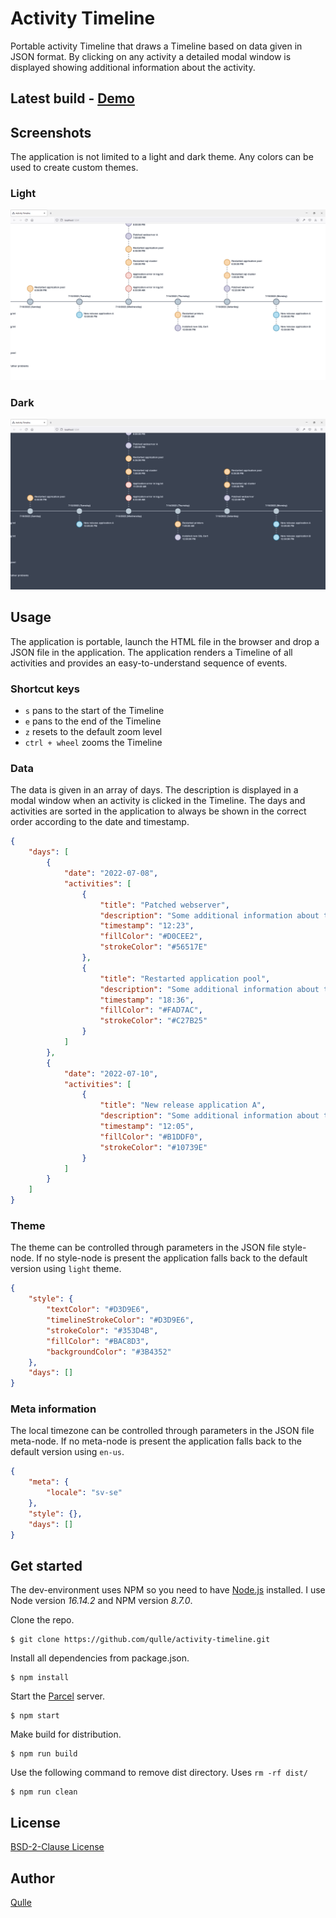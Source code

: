 # Activity Timeline
Portable activity Timeline that draws a Timeline based on data given in JSON format. By clicking on any activity a detailed modal window is displayed showing additional information about the activity.

## Latest build - [Demo](https://qulle.github.io/activity-timeline/)

## Screenshots
The application is not limited to a light and dark theme. Any colors can be used to create custom themes.

### Light
![Screenshot Light Theme](images/demo-light.png?raw=true "Screenshot Light Theme")

### Dark
![Screenshot Dark Theme](images/demo-dark.png?raw=true "Screenshot Dark Theme")

## Usage
The application is portable, launch the HTML file in the browser and drop a JSON file in the application. The application renders a Timeline of all activities and provides an easy-to-understand sequence of events.

### Shortcut keys
- `s` pans to the start of the Timeline
- `e` pans to the end of the Timeline
- `z` resets to the default zoom level
- `ctrl + wheel` zooms the Timeline 

### Data
The data is given in an array of days. The description is displayed in a modal window when an activity is clicked in the Timeline. The days and activities are sorted in the application to always be shown in the correct order according to the date and timestamp.
```json
{
    "days": [
        {
            "date": "2022-07-08",
            "activities": [
                {
                    "title": "Patched webserver",
                    "description": "Some additional information about the activity",
                    "timestamp": "12:23",
                    "fillColor": "#D0CEE2",
                    "strokeColor": "#56517E"
                },
                {
                    "title": "Restarted application pool",
                    "description": "Some additional information about the activity",
                    "timestamp": "18:36",
                    "fillColor": "#FAD7AC",
                    "strokeColor": "#C27B25"
                }
            ]
        },
        {
            "date": "2022-07-10",
            "activities": [
                {
                    "title": "New release application A",
                    "description": "Some additional information about the activity",
                    "timestamp": "12:05",
                    "fillColor": "#B1DDF0",
                    "strokeColor": "#10739E"
                }
            ]
        }
    ]
}
```

### Theme
The theme can be controlled through parameters in the JSON file style-node. If no style-node is present the application falls back to the default version using `light` theme.
```json
{
    "style": {
        "textColor": "#D3D9E6",
        "timelineStrokeColor": "#D3D9E6",
        "strokeColor": "#353D4B",
        "fillColor": "#BAC8D3",
        "backgroundColor": "#3B4352"
    },
    "days": []
}
```

### Meta information
The local timezone can be controlled through parameters in the JSON file meta-node. If no meta-node is present the application falls back to the default version using `en-us`.
```json
{
    "meta": {
        "locale": "sv-se"
    },
    "style": {},
    "days": []
}
```

## Get started
The dev-environment uses NPM so you need to have [Node.js](https://nodejs.org/en/) installed. I use Node version *16.14.2* and NPM version *8.7.0*.

Clone the repo.
```
$ git clone https://github.com/qulle/activity-timeline.git
```

Install all dependencies from package.json.
```
$ npm install
```

Start the [Parcel](https://parceljs.org/) server.
```
$ npm start
```

Make build for distribution.
```
$ npm run build
```

Use the following command to remove dist directory. Uses `rm -rf dist/`
```
$ npm run clean
```

## License
[BSD-2-Clause License](LICENSE)

## Author
[Qulle](https://github.com/qulle/)
